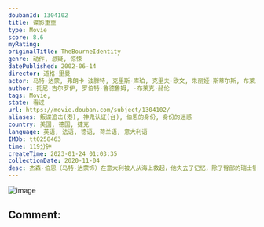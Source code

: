 ```yaml
---
doubanId: 1304102
title: 谍影重重
type: Movie
score: 8.6
myRating: 
originalTitle: TheBourneIdentity
genre: 动作, 悬疑, 惊悚
datePublished: 2002-06-14
director: 道格·里曼
actor: 马特·达蒙, 弗朗卡·波滕特, 克里斯·库珀, 克里夫·欧文, 朱丽娅·斯蒂尔斯, 布莱恩·考克斯, 阿德沃尔·阿吉纽依, 加布里埃尔·曼, 沃尔顿·戈金斯, 约什·汉密尔顿, 奥尔索·马利亚·奎利尼, 维森特·富兰克林, 丹尼尔·科比·埃尔斯基尼, 戴维·鲍姆伯, 卢多维克·布尔努瓦, 吉米·让, 休伯特·圣, 埃里克·莫罗, 安东尼·格林, 迪米特里·格里特萨斯
author: 托尼·吉尔罗伊, 罗伯特·鲁德鲁姆, ·布莱克·赫伦
tags: Movie, 
state: 看过
url: https://movie.douban.com/subject/1304102/
aliases: 叛谍追击(港), 神鬼认证(台), 伯恩的身份, 身份的迷惑
country: 美国, 德国, 捷克
language: 英语, 法语, 德语, 荷兰语, 意大利语
IMDb: tt0258463
time: 119分钟
createTime: 2023-01-24 01:03:35
collectionDate: 2020-11-04
desc: 杰森·伯恩（马特·达蒙饰）在意大利被人从海上救起，他失去了记忆，除了臀部的瑞士银行帐号之外，他完全没有办法证明自己的身份。杰森从瑞士银行找到了大量的现金，六本护照，一把枪，同时他发现自己格斗、枪械...
---
```


![image](p1597183981.jpg)

Comment: 
---

